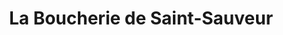 ---
title: "La Boucherie de Saint-Sauveur"
url: /saint-sauveur-daunis/la-boucherie-de-saint-sauveur/
shop: Metzgerei
---